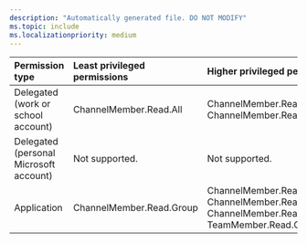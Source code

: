 ```yaml
---
description: "Automatically generated file. DO NOT MODIFY"
ms.topic: include
ms.localizationpriority: medium
---
```


|Permission type|Least privileged permissions|Higher privileged permissions|
|:---|:---|:---|
|Delegated (work or school account)|ChannelMember.Read.All|ChannelMember.ReadWrite.All, ChannelMember.ReadWrite|
|Delegated (personal Microsoft account)|Not supported.|Not supported.|
|Application|ChannelMember.Read.Group|ChannelMember.ReadWrite.Group, ChannelMember.Read.All, ChannelMember.ReadWrite.All, TeamMember.Read.Group|

